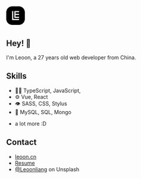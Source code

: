<h1>
  <img width="50" src="https://raw.githubusercontent.com/leoonliang/leoonliang/main/logo.png" alt="leoon logo" /> 
</h1>

## Hey! 👋
I'm Leoon, a 27 years old web developer from China.


## Skills
- 👨‍💻 TypeScript, JavaScript,
- ⚙️ Vue, React
- 👁️ SASS, CSS, Stylus
- 💽 MySQL, SQL, Mongo
+ a lot more :D

## Contact
- [leoon.cn](https://leoon.cn)
- [Resume](https://resume.leoon.cn)
- [@Leoonliang](https://unsplash.com/@leoonliang) on Unsplash
